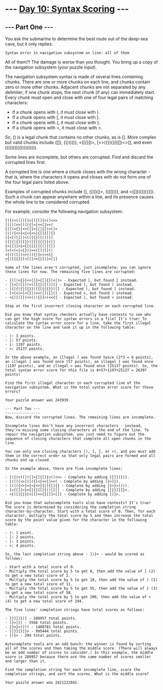 ﻿--- [Day 10: Syntax Scoring](https://adventofcode.com/2021/day/10) ---
============================
--- Part One ---
----------------
You ask the submarine to determine the best route out of the deep-sea cave, but it only replies:
```
Syntax error in navigation subsystem on line: all of them
```
All of them?! The damage is worse than you thought. You bring up a copy of the navigation subsystem (your puzzle input).

The navigation subsystem syntax is made of several lines containing chunks. There are one or more chunks on each line, and chunks contain zero or more other chunks. Adjacent chunks are not separated by any delimiter; if one chunk stops, the next chunk (if any) can immediately start. Every chunk must open and close with one of four legal pairs of matching characters:

- If a chunk opens with (, it must close with ).
- If a chunk opens with [, it must close with ].
- If a chunk opens with {, it must close with }.
- If a chunk opens with <, it must close with >.

So, () is a legal chunk that contains no other chunks, as is []. More complex but valid chunks include ([]), {()()()}, <([{}])>, [<>({}){}[([])<>]], and even (((((((((()))))))))).

Some lines are incomplete, but others are corrupted. Find and discard the corrupted lines first.

A corrupted line is one where a chunk closes with the wrong character - that is, where the characters it opens and closes with do not form one of the four legal pairs listed above.

Examples of corrupted chunks include (], {()()()>, (((()))}, and <([]){()}[{}]). Such a chunk can appear anywhere within a line, and its presence causes the whole line to be considered corrupted.

For example, consider the following navigation subsystem:
```
[({(<(())[]>[[{[]{<()<>>
[(()[<>])]({[<{<<[]>>(
{([(<{}[<>[]}>{[]{[(<()>
(((({<>}<{<{<>}{[]{[]{}
[[<[([]))<([[{}[[()]]]
[{[{({}]{}}([{[{{{}}([]
{<[[]]>}<{[{[{[]{()[[[]
[<(<(<(<{}))><([]([]()
<{([([[(<>()){}]>(<<{{
<{([{{}}[<[[[<>{}]]]>[]]
``
Some of the lines aren't corrupted, just incomplete; you can ignore these lines for now. The remaining five lines are corrupted:

- {([(<{}[<>[]}>{[]{[(<()> - Expected ], but found } instead.
- [[<[([]))<([[{}[[()]]] - Expected ], but found ) instead.
- [{[{({}]{}}([{[{{{}}([] - Expected ), but found ] instead.
- [<(<(<(<{}))><([]([]() - Expected >, but found ) instead.
- <{([([[(<>()){}]>(<<{{ - Expected ], but found > instead.

Stop at the first incorrect closing character on each corrupted line.

Did you know that syntax checkers actually have contests to see who can get the high score for syntax errors in a file? It's true! To calculate the syntax error score for a line, take the first illegal character on the line and look it up in the following table:

- ): 3 points.
- ]: 57 points.
- }: 1197 points.
- >: 25137 points.

In the above example, an illegal ) was found twice (2*3 = 6 points), an illegal ] was found once (57 points), an illegal } was found once (1197 points), and an illegal > was found once (25137 points). So, the total syntax error score for this file is 6+57+1197+25137 = 26397 points!

Find the first illegal character in each corrupted line of the navigation subsystem. What is the total syntax error score for those errors?

Your puzzle answer was 243939

--- Part Two ---
----------------
Now, discard the corrupted lines. The remaining lines are incomplete.

Incomplete lines don't have any incorrect characters - instead, they're missing some closing characters at the end of the line. To repair the navigation subsystem, you just need to figure out the sequence of closing characters that complete all open chunks in the line.

You can only use closing characters (), ], }, or >), and you must add them in the correct order so that only legal pairs are formed and all chunks end up closed.

In the example above, there are five incomplete lines:

- [({(<(())[]>[[{[]{<()<>> - Complete by adding }}]])})].
- [(()[<>])]({[<{<<[]>>( - Complete by adding )}>]}).
- (((({<>}<{<{<>}{[]{[]{} - Complete by adding }}>}>)))).
- {<[[]]>}<{[{[{[]{()[[[] - Complete by adding ]]}}]}]}>.
- <{([{{}}[<[[[<>{}]]]>[]] - Complete by adding ])}>.

Did you know that autocomplete tools also have contests? It's true! The score is determined by considering the completion string character-by-character. Start with a total score of 0. Then, for each character, multiply the total score by 5 and then increase the total score by the point value given for the character in the following table:

- ): 1 point.
- ]: 2 points.
- }: 3 points.
- >: 4 points.

So, the last completion string above - ])}> - would be scored as follows:

- Start with a total score of 0.
- Multiply the total score by 5 to get 0, then add the value of ] (2) to get a new total score of 2.
- Multiply the total score by 5 to get 10, then add the value of ) (1) to get a new total score of 11.
- Multiply the total score by 5 to get 55, then add the value of } (3) to get a new total score of 58.
- Multiply the total score by 5 to get 290, then add the value of > (4) to get a new total score of 294.

The five lines' completion strings have total scores as follows:

- }}]])})] - 288957 total points.
- )}>]}) - 5566 total points.
- }}>}>)))) - 1480781 total points.
- ]]}}]}]}> - 995444 total points.
- ])}> - 294 total points.

Autocomplete tools are an odd bunch: the winner is found by sorting all of the scores and then taking the middle score. (There will always be an odd number of scores to consider.) In this example, the middle score is 288957 because there are the same number of scores smaller and larger than it.

Find the completion string for each incomplete line, score the completion strings, and sort the scores. What is the middle score?

Your puzzle answer was 2421222841.